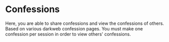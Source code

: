 # Confessions

Here, you are able to share confessions and view the confessions of others. Based on various darkweb confession pages. You must make one confession per session in order to view others' confessions.
